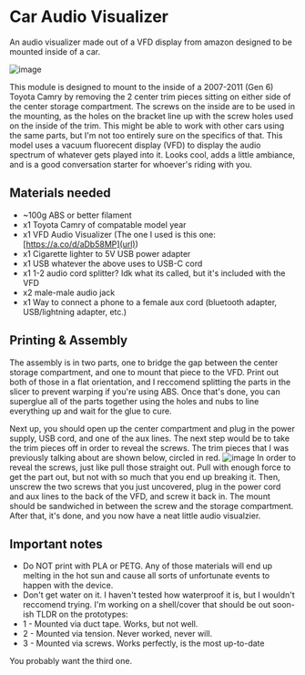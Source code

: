 # Car Audio Visualizer
An audio visualizer made out of a VFD display from amazon designed to be mounted inside of a car.

![image](https://github.com/user-attachments/assets/9bfe4c83-1638-4491-b3ad-0a384d827d62)

This module is designed to mount to the inside of a 2007-2011 (Gen 6) Toyota Camry by removing the 2 center trim pieces sitting on either side of the center storage compartment. The screws on the inside are to be used in the mounting, as the holes on the bracket line up with the screw holes used on the inside of the trim. This might be able to work with other cars using the same parts, but I'm not too entirely sure on the specifics of that. This model uses a vacuum fluorecent display (VFD) to display the audio spectrum of whatever gets played into it. Looks cool, adds a little ambiance, and is a good conversation starter for whoever's riding with you.

## Materials needed
  - ~100g ABS or better filament
  - x1 Toyota Camry of compatable model year
  - x1 VFD Audio Visualizer (The one I used is this one: [https://a.co/d/aDb58MP](url))
  - x1 Cigarette lighter to 5V USB power adapter
  - x1 USB whatever the above uses to USB-C cord
  - x1 1-2 audio cord splitter? Idk what its called, but it's included with the VFD
  - x2 male-male audio jack
  - x1 Way to connect a phone to a female aux cord (bluetooth adapter, USB/lightning adapter, etc.)

## Printing & Assembly
The assembly is in two parts, one to bridge the gap between the center storage compartment, and one to mount that piece to the VFD. Print out both of those in a flat orientation, and I reccomend splitting the parts in the slicer to prevent warping if you're using ABS. Once that's done, you can superglue all of the parts together using the holes and nubs to line everything up and wait for the glue to cure. 

Next up, you should open up the center compartment and plug in the power supply, USB cord, and one of the aux lines. The next step would be to take the trim pieces off in order to reveal the screws. The trim pieces that I was previously talking about are shown below, circled in red.
![image](https://github.com/user-attachments/assets/54c3ae4a-9601-46c5-a77e-426d5aab4670)
In order to reveal the screws, just like pull those straight out. Pull with enough force to get the part out, but not with so much that you end up breaking it. Then, unscrew the two screws that you just uncovered, plug in the power cord and aux lines to the back of the VFD, and screw it back in. The mount should be sandwiched in between the screw and the storage compartment. After that, it's done, and you now have a neat little audio visualzier. 

## Important notes
  - Do NOT print with PLA or PETG. Any of those materials will end up melting in the hot sun and cause all sorts of unfortunate events to happen with the device.
  - Don't get water on it. I haven't tested how waterproof it is, but I wouldn't reccomend trying. I'm working on a shell/cover that should be out soon-ish
TLDR on the prototypes:
  - 1 - Mounted via duct tape. Works, but not well.
  - 2 - Mounted via tension. Never worked, never will.
  - 3 - Mounted via screws. Works perfectly, is the most up-to-date

You probably want the third one.
